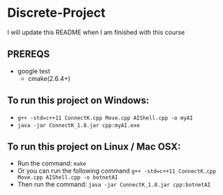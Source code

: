 # Discrete-Project

I will update this README when I am finished with this course

## PREREQS
- google test
  - cmake(2.6.4+)

## To run this project on Windows:
- `g++ -std=c++11 ConnectK.cpp Move.cpp AIShell.cpp -o myAI`
- `java -jar ConnectK_1.8.jar cpp:myAI.exe`

## To run this project on Linux / Mac OSX:
- Run the command: `make`
- Or you can run the following command `g++ -std=c++11 ConnectK.cpp Move.cpp AIShell.cpp -o botnetAI`
- Then run the command: `java -jar ConnectK_1.8.jar cpp:botnetAI`
